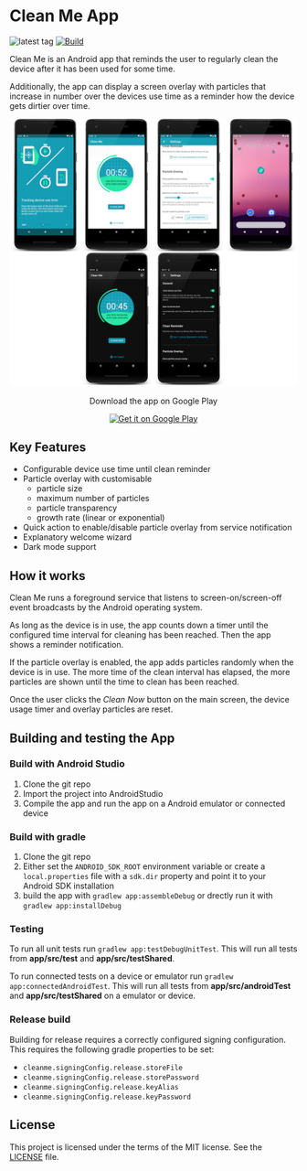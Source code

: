 # Clean Me App
![latest tag](https://img.shields.io/github/v/tag/bretscherhochstrasser/cleanme?label=latest%20tag) [![Build](https://github.com/BretscherHochstrasser/CleanMe/actions/workflows/build.yaml/badge.svg)](https://github.com/BretscherHochstrasser/CleanMe/actions/workflows/build.yaml)

Clean Me is an Android app that reminds the user to regularly clean the device after it has been used for some time.

Additionally, the app can display a screen overlay with particles that increase in number over the devices use time as a reminder how the device gets dirtier over time.

![app screenshots](images/device_screenshots.png)

<p align='center'>
  Download the app on Google Play
</p>

<p align='center'>
 <a href='https://play.google.com/store/apps/details?id=ch.bretscherhochstrasser.cleanme'>
  <img alt='Get it on Google Play' src='https://play.google.com/intl/en_us/badges/static/images/badges/en_badge_web_generic.png' height='100'/>
 </a>
</p>

## Key Features
* Configurable device use time until clean reminder
* Particle overlay with customisable
  * particle size
  * maximum number of particles
  * particle transparency
  * growth rate (linear or exponential)
* Quick action to enable/disable particle overlay from service notification
* Explanatory welcome wizard
* Dark mode support

## How it works
Clean Me runs a foreground service that listens to screen-on/screen-off event broadcasts by the Android operating system.

As long as the device is in use, the app counts down a timer until the configured time interval for cleaning has been reached. Then the app shows a reminder notification.

If the particle overlay is enabled, the app adds particles randomly when the device is in use. The more time of the clean interval has elapsed, the more particles are shown until the time to clean has been reached.

Once the user clicks the *Clean Now* button on the main screen, the device usage timer and overlay particles are reset.

## Building and testing the App

### Build with Android Studio
1. Clone the git repo
2. Import the project into AndroidStudio
3. Compile the app and run the app on a Android emulator or connected device

### Build with gradle
1. Clone the git repo
2. Either set the `ANDROID_SDK_ROOT` environment variable or create a `local.properties` file with a `sdk.dir` property and point it to your Android SDK installation
3. build the app with `gradlew app:assembleDebug` or drectly run it with `gradlew app:installDebug`

### Testing

To run all unit tests run `gradlew app:testDebugUnitTest`. This will run all tests from **app/src/test** and **app/src/testShared**.

To run connected tests on a device or emulator run `gradlew app:connectedAndroidTest`. This will run all tests from **app/src/androidTest** and **app/src/testShared** on a emulator or device.

### Release build
Building for release requires a correctly configured signing configuration. This requires the following gradle properties to be set:

* `cleanme.signingConfig.release.storeFile`
* `cleanme.signingConfig.release.storePassword`
* `cleanme.signingConfig.release.keyAlias`
* `cleanme.signingConfig.release.keyPassword`

## License
This project is licensed under the terms of the MIT license. See the [LICENSE](LICENSE) file.

